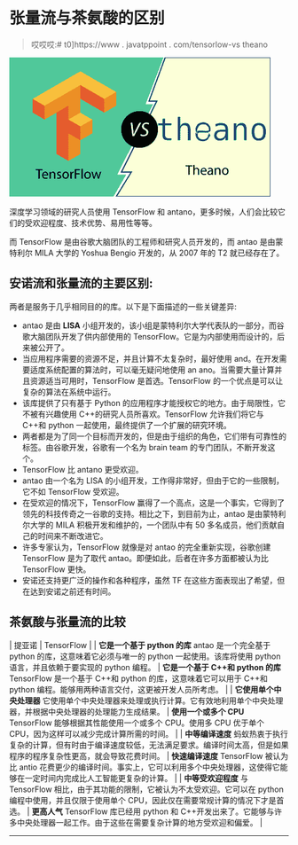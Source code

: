 # 张量流与茶氨酸的区别

> 哎哎哎:# t0]https://www . javatppoint . com/tensorlow-vs theano

![TensorFlow vs Theano](img/bb871d187ab3525aa409dcf4b2d27af7.png)

深度学习领域的研究人员使用 TensorFlow 和 antano，更多时候，人们会比较它们的受欢迎程度、技术优势、易用性等等。

而 TensorFlow 是由谷歌大脑团队的工程师和研究人员开发的，而 antao 是由蒙特利尔 MILA 大学的 Yoshua Bengio 开发的，从 2007 年的 T2 就已经存在了。

## 安诺流和张量流的主要区别:

两者是服务于几乎相同目的的库。以下是下面描述的一些关键差异:

*   antao 是由 **LISA** 小组开发的，该小组是蒙特利尔大学代表队的一部分，而谷歌大脑团队开发了供内部使用的 TensorFlow。它是为内部使用而设计的，后来被公开了。
*   当应用程序需要的资源不足，并且计算不太复杂时，最好使用 and。在开发需要适度系统配置的算法时，可以毫无疑问地使用 an ano。当需要大量计算并且资源适当可用时，TensorFlow 是首选。TensorFlow 的一个优点是可以让复杂的算法在系统中运行。
*   该库提供了只有基于 Python 的应用程序才能授权它的地方。由于局限性，它不被有兴趣使用 C++的研究人员所喜欢。TensorFlow 允许我们将它与 C++和 python 一起使用，最终提供了一个扩展的研究环境。
*   两者都是为了同一个目标而开发的，但是由于组织的角色，它们带有可靠性的标签。由谷歌开发，谷歌有一个名为 brain team 的专门团队，不断开发这个。
*   TensorFlow 比 antano 更受欢迎。
*   antao 由一个名为 LISA 的小组开发，工作得非常好，但由于它的一些限制，它不如 TensorFlow 受欢迎。
*   在受欢迎的情况下，TensorFlow 赢得了一个高点，这是一个事实，它得到了领先的科技传奇之一谷歌的支持。相比之下，到目前为止，antao 是由蒙特利尔大学的 MILA 积极开发和维护的，一个团队中有 50 多名成员，他们贡献自己的时间来不断改进它。
*   许多专家认为，TensorFlow 就像是对 antao 的完全重新实现，谷歌创建 TensorFlow 是为了取代 antao。即便如此，后者在许多方面都被认为比 TensorFlow 更快。
*   安诺还支持更广泛的操作和各种程序，虽然 TF 在这些方面表现出了希望，但在达到安诺之前还有时间。

## 茶氨酸与张量流的比较

| 提亚诺 | TensorFlow |
| **它是一个基于 python 的库**
antao 是一个完全基于 python 的库，这意味着它必须与唯一的 python 一起使用。该库将使用 python 语言，并且依赖于要实现的 python 编程。 | **它是一个基于 C++和 python 的库**
TensorFlow 是一个基于 C++和 python 的库，这意味着它可以用于 C++和 python 编程。能够用两种语言交付，这更被开发人员所考虑。 |
| **它使用单个中央处理器**
它使用单个中央处理器来处理或执行计算。它有效地利用单个中央处理器，并根据中央处理器的处理能力生成结果。 | **使用一个或多个 CPU**
TensorFlow 能够根据其性能使用一个或多个 CPU。使用多 CPU 优于单个 CPU，因为这样可以减少完成计算所需的时间。 |
| **中等编译速度**
蚂蚁热衷于执行复杂的计算，但有时由于编译速度较低，无法满足要求。编译时间太高，但是如果程序的程序复杂性更高，就会导致花费时间。 | **快速编译速度**
TensorFlow 被认为比 antio 花费更少的编译时间。事实上，它可以利用多个中央处理器，这使得它能够在一定时间内完成比人工智能更复杂的计算。 |
| **中等受欢迎程度**
与 TensorFlow 相比，由于其功能的限制，它被认为不太受欢迎。它可以在 python 编程中使用，并且仅限于使用单个 CPU，因此仅在需要常规计算的情况下才是首选。 | **更高人气**
TensorFlow 库已经用 python 和 C++开发出来了。它能够与许多中央处理器一起工作。由于这些在需要复杂计算的地方受欢迎和偏爱。 |

* * *